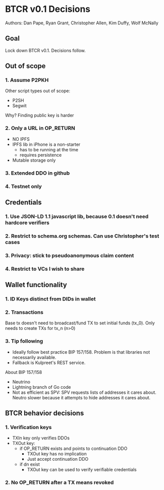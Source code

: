 # BTCR v0.1 Decisions

Authors: Dan Pape, Ryan Grant, Christopher Allen, Kim Duffy, Wolf McNally

## Goal

Lock down BTCR v0.1. Decisions follow.

## Out of scope

### 1. Assume P2PKH

Other script types out of scope:
- P2SH
- Segwit

Why? Finding public key is harder

### 2. Only a URL in OP_RETURN

- NO IPFS
- IPFS lib in iPhone is a non-starter
	- has to be running at the time
	- requires persistence
- Mutable storage only

### 3. Extended DDO in github

### 4. Testnet only

## Credentials 

### 1. Use JSON-LD 1.1 javascript lib, because 0.1 doesn't need hardcore verifiers
### 2. Restrict to schema.org schemas. Can use Christopher's test cases
### 3. Privacy: stick to pseudoanonymous claim content
### 4. Restrict to VCs I wish to share

## Wallet functionality

### 1. ID Keys distinct from DIDs in wallet

### 2. Transactions

Base tx doesn't need to broadcast/fund TX to set initial funds (tx_0). Only needs to create TXs for tx_n (n>0) 

### 3. Tip following

- Ideally follow best practice BIP 157/158. Problem is that libraries not necessarily available. 
- Fallback is Kulpreet's REST service.

About BIP 157/158
- Neutrino
- Lightning branch of Go code
- Not as efficient as SPV: SPV requests lists of addresses it cares about. Neutro slower because it attempts to hide addresses it cares about.

## BTCR behavior decisions

### 1. Verification keys

- TXIn key only verifies DDOs
- TXOut key: 
	- if OP_RETURN exists and points to continuation DDO
		- TXOut key has no implication
		- Just accept continuation DDO
	- if dn exist
		- TXOut key can be used to verify verifiable credentials

### 2. No OP_RETURN after a TX means revoked

